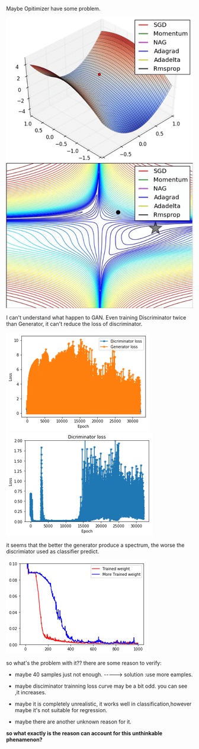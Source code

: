 Maybe Opitimizer have some problem.

![gif](gan1D/saddle_point_evaluation_optimizers.gif)
![gif2](gan1D/contours_evaluation_optimizers.gif)

I can't understand what happen to GAN. Even training Discriminator twice than Generator, it can't reduce the loss of discriminator.

![gen](gan1D/spectrum_k2_4000.png) 
![dcm](gan1D/spectrum_dcm_k2_4000.png)

it seems that the better the generator produce a spectrum, the worse the discrimiator used as classifier predict.

![loss](gan1D/Trained_k2_weight.png)

so what's the problem with it??
there are some reason to verify:

* maybe 40 samples just not enough. -----> solution :use more eamples.
* maybe disciminator trainning loss curve may be a bit odd. you can see ,it increases.

* maybe it is completely unrealistic, it works well in classification,however maybe it's not suitable for regression.
* maybe there are another unknown reason for it.

**so what exactly is the reason can account for this unthinkable phenamenon?**
